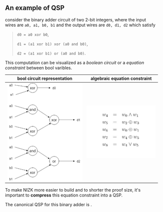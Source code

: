 ## An example of  QSP 

consider the binary adder circuit of two 2-bit integers, where the input wires are `a0, a1, b0, b1` and the output wires are `d0, d1, d2` which satisfy
> `d0 = a0 xor b0`, 
>
> `d1 = (a1 xor b1) xor (a0 and b0)`,
>
> `d2 = (a1 xor b1) or (a0 and b0)`.

This computation can be visualized as a *boolean circuit* or a *equation constraint* between bool varibles.

bool circuit representation | algebraic equation constraint 
-|-
![binaryadder](./binaryadder.jpg)|![contraint](./adder_constraint.jpg)

To make NIZK more easier to build and to shorter the proof size, it's important to **compress** this equation constraint into a QSP. 

The canonical QSP for this binary adder is .



